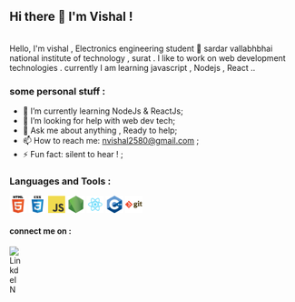 ## Hi there 👋 I'm Vishal !
<br />
Hello, I'm vishal , Electronics engineering student 🏫 sardar vallabhbhai national institute of technology , surat . I like to work on web development technologies . currently I am learning  javascript , Nodejs , React ..
<br />

### some personal stuff :

- 🌱 I’m currently learning NodeJs & ReactJs;
- 🤔 I’m looking for help with web dev tech;
- 💬 Ask me about anything , Ready to help;
- 📫 How to reach me: nvishal2580@gmail.com ;
- ⚡ Fun fact: silent to hear ! ;

### Languages and Tools : 
<code><img height="30" src="https://raw.githubusercontent.com/github/explore/80688e429a7d4ef2fca1e82350fe8e3517d3494d/topics/html/html.png" /></code>
<code><img height="30" src="https://raw.githubusercontent.com/github/explore/80688e429a7d4ef2fca1e82350fe8e3517d3494d/topics/css/css.png" /></code>
<code><img height="30" src="https://raw.githubusercontent.com/github/explore/80688e429a7d4ef2fca1e82350fe8e3517d3494d/topics/javascript/javascript.png" /></code>
<code><img height="30" src="https://raw.githubusercontent.com/github/explore/80688e429a7d4ef2fca1e82350fe8e3517d3494d/topics/nodejs/nodejs.png" /></code>
<code><img height="30" src="https://raw.githubusercontent.com/github/explore/80688e429a7d4ef2fca1e82350fe8e3517d3494d/topics/react/react.png" /></code>
<code><img height="30" src="https://raw.githubusercontent.com/github/explore/80688e429a7d4ef2fca1e82350fe8e3517d3494d/topics/cpp/cpp.png" /></code>
<code><img height="30" src="https://raw.githubusercontent.com/github/explore/80688e429a7d4ef2fca1e82350fe8e3517d3494d/topics/git/git.png" /></code>
<br />
#### connect me on :
<a href="https://www.linkedin.com/in/vishal-nagar-0a94a0194/">
  <img align="left"  alt="LinkdeIN" width="22px" src="https://cdn.jsdelivr.net/npm/simple-icons@v3/icons/linkedin.svg" />
</a>


